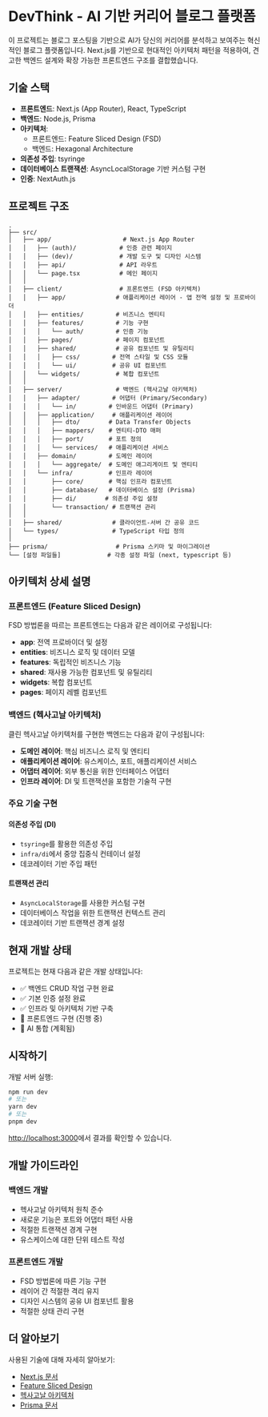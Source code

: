 # DevThink - AI 기반 커리어 블로그 플랫폼

이 프로젝트는 블로그 포스팅을 기반으로 AI가 당신의 커리어를 분석하고 보여주는 혁신적인 블로그 플랫폼입니다. Next.js를 기반으로 현대적인 아키텍처 패턴을 적용하여, 견고한 백엔드 설계와 확장 가능한 프론트엔드 구조를 결합했습니다.

## 기술 스택

- **프론트엔드**: Next.js (App Router), React, TypeScript
- **백엔드**: Node.js, Prisma
- **아키텍처**:
  - 프론트엔드: Feature Sliced Design (FSD)
  - 백엔드: Hexagonal Architecture
- **의존성 주입**: tsyringe
- **데이터베이스 트랜잭션**: AsyncLocalStorage 기반 커스텀 구현
- **인증**: NextAuth.js

## 프로젝트 구조

```
.
├── src/
│   ├── app/                    # Next.js App Router
│   │   ├── (auth)/            # 인증 관련 페이지
│   │   ├── (dev)/             # 개발 도구 및 디자인 시스템
│   │   ├── api/               # API 라우트
│   │   └── page.tsx           # 메인 페이지
│   │
│   ├── client/                # 프론트엔드 (FSD 아키텍처)
│   │   ├── app/              # 애플리케이션 레이어 - 앱 전역 설정 및 프로바이더
│   │   ├── entities/         # 비즈니스 엔티티
│   │   ├── features/         # 기능 구현
│   │   │   └── auth/         # 인증 기능
│   │   ├── pages/            # 페이지 컴포넌트
│   │   ├── shared/           # 공유 컴포넌트 및 유틸리티
│   │   │   ├── css/         # 전역 스타일 및 CSS 모듈
│   │   │   └── ui/          # 공유 UI 컴포넌트
│   │   └── widgets/          # 복합 컴포넌트
│   │
│   ├── server/               # 백엔드 (헥사고날 아키텍처)
│   │   ├── adapter/         # 어댑터 (Primary/Secondary)
│   │   │   └── in/         # 인바운드 어댑터 (Primary)
│   │   ├── application/     # 애플리케이션 레이어
│   │   │   ├── dto/        # Data Transfer Objects
│   │   │   ├── mappers/    # 엔티티-DTO 매퍼
│   │   │   ├── port/       # 포트 정의
│   │   │   └── services/   # 애플리케이션 서비스
│   │   ├── domain/         # 도메인 레이어
│   │   │   └── aggregate/  # 도메인 애그리게이트 및 엔티티
│   │   └── infra/          # 인프라 레이어
│   │       ├── core/       # 핵심 인프라 컴포넌트
│   │       ├── database/   # 데이터베이스 설정 (Prisma)
│   │       ├── di/        # 의존성 주입 설정
│   │       └── transaction/ # 트랜잭션 관리
│   │
│   ├── shared/              # 클라이언트-서버 간 공유 코드
│   └── types/               # TypeScript 타입 정의
│
├── prisma/                   # Prisma 스키마 및 마이그레이션
└── [설정 파일들]             # 각종 설정 파일 (next, typescript 등)
```

## 아키텍처 상세 설명

### 프론트엔드 (Feature Sliced Design)

FSD 방법론을 따르는 프론트엔드는 다음과 같은 레이어로 구성됩니다:

- **app**: 전역 프로바이더 및 설정
- **entities**: 비즈니스 로직 및 데이터 모델
- **features**: 독립적인 비즈니스 기능
- **shared**: 재사용 가능한 컴포넌트 및 유틸리티
- **widgets**: 복합 컴포넌트
- **pages**: 페이지 레벨 컴포넌트

### 백엔드 (헥사고날 아키텍처)

클린 헥사고날 아키텍처를 구현한 백엔드는 다음과 같이 구성됩니다:

- **도메인 레이어**: 핵심 비즈니스 로직 및 엔티티
- **애플리케이션 레이어**: 유스케이스, 포트, 애플리케이션 서비스
- **어댑터 레이어**: 외부 통신을 위한 인터페이스 어댑터
- **인프라 레이어**: DI 및 트랜잭션을 포함한 기술적 구현

### 주요 기술 구현

#### 의존성 주입 (DI)

- `tsyringe`를 활용한 의존성 주입
- `infra/di`에서 중앙 집중식 컨테이너 설정
- 데코레이터 기반 주입 패턴

#### 트랜잭션 관리

- `AsyncLocalStorage`를 사용한 커스텀 구현
- 데이터베이스 작업을 위한 트랜잭션 컨텍스트 관리
- 데코레이터 기반 트랜잭션 경계 설정

## 현재 개발 상태

프로젝트는 현재 다음과 같은 개발 상태입니다:

- ✅ 백엔드 CRUD 작업 구현 완료
- ✅ 기본 인증 설정 완료
- ✅ 인프라 및 아키텍처 기반 구축
- 🚧 프론트엔드 구현 (진행 중)
- 🚧 AI 통합 (계획됨)

## 시작하기

개발 서버 실행:

```bash
npm run dev
# 또는
yarn dev
# 또는
pnpm dev
```

[http://localhost:3000](http://localhost:3000)에서 결과를 확인할 수 있습니다.

## 개발 가이드라인

### 백엔드 개발

- 헥사고날 아키텍처 원칙 준수
- 새로운 기능은 포트와 어댑터 패턴 사용
- 적절한 트랜잭션 경계 구현
- 유스케이스에 대한 단위 테스트 작성

### 프론트엔드 개발

- FSD 방법론에 따른 기능 구현
- 레이어 간 적절한 격리 유지
- 디자인 시스템의 공유 UI 컴포넌트 활용
- 적절한 상태 관리 구현

## 더 알아보기

사용된 기술에 대해 자세히 알아보기:

- [Next.js 문서](https://nextjs.org/docs)
- [Feature Sliced Design](https://feature-sliced.design/)
- [헥사고날 아키텍처](https://alistair.cockburn.us/hexagonal-architecture/)
- [Prisma 문서](https://www.prisma.io/docs/)
